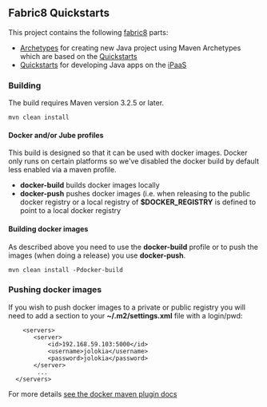## Fabric8 Quickstarts

This project contains the following [fabric8](http://fabric8.io/) parts: 

* [Archetypes](archetypes) for creating new Java project using Maven Archetypes which are based on the [Quickstarts](quickstart)
* [Quickstarts](quickstart) for developing Java apps on the [iPaaS](http://fabric8.io/guide/ipaas.html) 

### Building

The build requires Maven version 3.2.5 or later.

    mvn clean install
    
#### Docker and/or Jube profiles 

This build is designed so that it can be used with docker images. Docker only runs on certain platforms so we've disabled the docker build by default less enabled via a maven profile.

* **docker-build** builds docker images locally
* **docker-push** pushes docker images (i.e. when releasing to the public docker registry or a local registry of **$DOCKER_REGISTRY** is defined to point to a local docker registry

#### Building docker images

As described above you need to use the **docker-build** profile or to push the images (when doing a release) you use **docker-push**.

    mvn clean install -Pdocker-build

### Pushing docker images

If you wish to push docker images to a private or public registry you will need to add a section to your **~/.m2/settings.xml** file with a login/pwd:

```
	<servers>
       <server>
           <id>192.168.59.103:5000</id>
           <username>jolokia</username>
           <password>jolokia</password>
       </server>
        ...
  </servers>
```

For more details [see the docker maven plugin docs](https://github.com/rhuss/docker-maven-plugin/blob/master/doc/manual.md#authentication)
